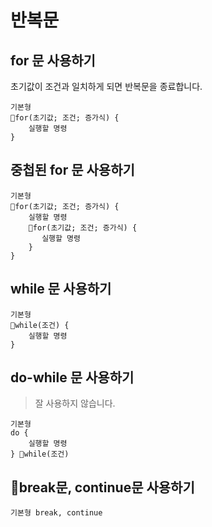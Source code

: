 # 반복문

## for 문 사용하기
초기값이 조건과 일치하게 되면 반복문을 종료합니다.
```
기본형 
for(초기값; 조건; 증가식) {
    실행할 명령
}
```

## 중첩된 for 문 사용하기

```
기본형 
for(초기값; 조건; 증가식) {
    실행할 명령
    for(초기값; 조건; 증가식) {
       실행할 명령
    }
}
```

## while 문 사용하기

```
기본형 
while(조건) {
    실행할 명령
}
```

## do-while 문 사용하기
> 잘 사용하지 않습니다.
```
기본형 
do {
    실행할 명령
} while(조건)
```

## break문, continue문 사용하기

```
기본형 break, continue
```

